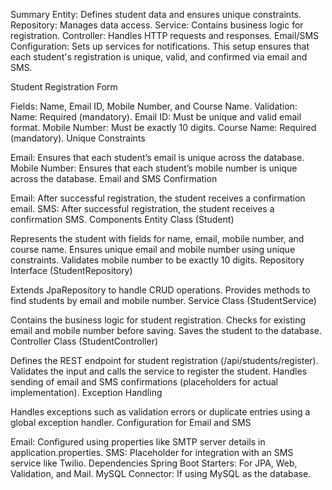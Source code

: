 Summary
Entity: Defines student data and ensures unique constraints.
Repository: Manages data access.
Service: Contains business logic for registration.
Controller: Handles HTTP requests and responses.
Email/SMS Configuration: Sets up services for notifications.
This setup ensures that each student's registration is unique, valid, and confirmed via email and SMS.




Student Registration Form

Fields: Name, Email ID, Mobile Number, and Course Name.
Validation:
Name: Required (mandatory).
Email ID: Must be unique and valid email format.
Mobile Number: Must be exactly 10 digits.
Course Name: Required (mandatory).
Unique Constraints

Email: Ensures that each student’s email is unique across the database.
Mobile Number: Ensures that each student’s mobile number is unique across the database.
Email and SMS Confirmation

Email: After successful registration, the student receives a confirmation email.
SMS: After successful registration, the student receives a confirmation SMS.
Components
Entity Class (Student)

Represents the student with fields for name, email, mobile number, and course name.
Ensures unique email and mobile number using unique constraints.
Validates mobile number to be exactly 10 digits.
Repository Interface (StudentRepository)

Extends JpaRepository to handle CRUD operations.
Provides methods to find students by email and mobile number.
Service Class (StudentService)

Contains the business logic for student registration.
Checks for existing email and mobile number before saving.
Saves the student to the database.
Controller Class (StudentController)

Defines the REST endpoint for student registration (/api/students/register).
Validates the input and calls the service to register the student.
Handles sending of email and SMS confirmations (placeholders for actual implementation).
Exception Handling

Handles exceptions such as validation errors or duplicate entries using a global exception handler.
Configuration for Email and SMS

Email: Configured using properties like SMTP server details in application.properties.
SMS: Placeholder for integration with an SMS service like Twilio.
Dependencies
Spring Boot Starters: For JPA, Web, Validation, and Mail.
MySQL Connector: If using MySQL as the database.
